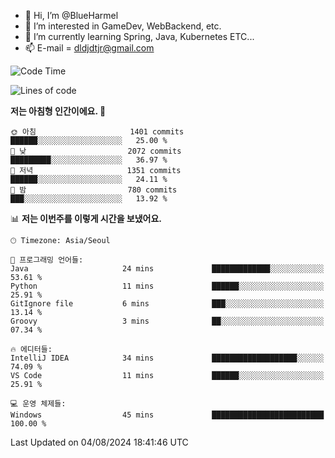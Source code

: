 - 👋 Hi, I’m @BlueHarmel
- 👀 I’m interested in GameDev, WebBackend, etc.
- 🌱 I’m currently learning Spring, Java, Kubernetes ETC...
- 📫 E-mail = dldjdtjr@gmail.com
  <!--START_SECTION:waka-->
![Code Time](http://img.shields.io/badge/Code%20Time-655%20hrs%2024%20mins-blue)

![Lines of code](https://img.shields.io/badge/%EC%A0%80%EB%8A%94%20%EC%97%AC%ED%83%9C%EA%B9%8C%EC%A7%80%20-46.4%20million%20%EC%A4%84%EC%9D%98%20%EC%BD%94%EB%93%9C%EB%A5%BC%20%EC%9E%91%EC%84%B1%ED%96%88%EC%96%B4%EC%9A%94.-blue)

**저는 아침형 인간이에요. 🐤** 

```text
🌞 아침                     1401 commits        ██████░░░░░░░░░░░░░░░░░░░   25.00 % 
🌆 낮　                     2072 commits        █████████░░░░░░░░░░░░░░░░   36.97 % 
🌃 저녁                     1351 commits        ██████░░░░░░░░░░░░░░░░░░░   24.11 % 
🌙 밤　                     780 commits         ███░░░░░░░░░░░░░░░░░░░░░░   13.92 % 
```


📊 **저는 이번주를 이렇게 시간을 보냈어요.** 

```text
🕑︎ Timezone: Asia/Seoul

💬 프로그래밍 언어들: 
Java                     24 mins             █████████████░░░░░░░░░░░░   53.61 % 
Python                   11 mins             ██████░░░░░░░░░░░░░░░░░░░   25.91 % 
GitIgnore file           6 mins              ███░░░░░░░░░░░░░░░░░░░░░░   13.14 % 
Groovy                   3 mins              ██░░░░░░░░░░░░░░░░░░░░░░░   07.34 % 

🔥 에디터들: 
IntelliJ IDEA            34 mins             ███████████████████░░░░░░   74.09 % 
VS Code                  11 mins             ██████░░░░░░░░░░░░░░░░░░░   25.91 % 

💻 운영 체제들: 
Windows                  45 mins             █████████████████████████   100.00 % 
```


 Last Updated on 04/08/2024 18:41:46 UTC
<!--END_SECTION:waka-->
<!---
BlueHarmel/BlueHarmel is a ✨ special ✨ repository because its `README.md` (this file) appears on your GitHub profile.
You can click the Preview link to take a look at your changes.
--->

